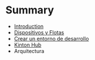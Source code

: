 # Summary

* [Introduction](README.md)
* [Dispositivos y Flotas](dispositivos_y_flotas.adoc)
* [Crear un entorno de desarrollo](chapter1.md)
* [Kinton Hub](kinton_hub.adoc)
* Arquitectura

